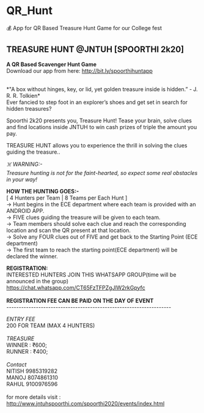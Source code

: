 # QR_Hunt
💰 App for QR Based Treasure Hunt Game for our College fest <br>

## TREASURE HUNT @JNTUH [SPOORTHI 2k20]
**A QR Based Scavenger Hunt Game** <br>
Download our app from here:  http://bit.ly/spoorthihuntapp

<br>
*"A box without hinges, key, or lid, yet golden treasure inside is hidden.” - J. R. R. Tolkien*
<br>
Ever fancied to step foot in an explorer’s shoes and get set in search for hidden treasures? <br>

Spoorthi 2k20 presents you, Treasure Hunt! Tease your brain, solve clues and find locations inside JNTUH to win cash prizes of triple the amount you pay. <br>

TREASURE HUNT allows you to experience the thrill in solving the clues guiding the treasure.. <br>

*☠️ WARNING:-* <br>
*Treasure hunting is not for the faint-hearted, so expect some real obstacles in your way!* <br>
 
**HOW THE HUNTING GOES:-** <br> 
[ 4 Hunters per Team | 8 Teams per Each Hunt ] <br>
-> Hunt begins in the ECE department where each team is provided with an ANDROID APP. <br>
-> FIVE clues guiding the treasure will be given to each team. <br>
-> Team members should solve each clue and reach the corresponding location and scan the QR present at that location. <br>
-> Solve any FOUR clues out of FIVE and get back to the Starting Point (ECE department) <br>
-> The first team to reach the starting point(ECE department) will be declared the winner. <br>

**REGISTRATION:** <br>
INTERESTED HUNTERS JOIN THIS WHATSAPP GROUP(time will be announced in the group) <br>
https://chat.whatsapp.com/CT65FzTFPZgJlW2rkGpyfc <br>
<br>
**REGISTRATION FEE CAN BE PAID ON THE DAY OF EVENT**
<br>
               -------------------------------------------------------------------

*ENTRY FEE* <br>
200 FOR TEAM (MAX 4 HUNTERS)<br>
<br>
*TREASURE* <br>
WINNER : ₹600; <br>
RUNNER : ₹400; <br>
<br>
*Contact* <br>
NITISH 9985319282 <br>
MANOJ 8074861310 <br>
RAHUL 9100976596 <br>
<br>
for more details visit : http://www.jntuhspoorthi.com/spoorthi2020/events/index.html
